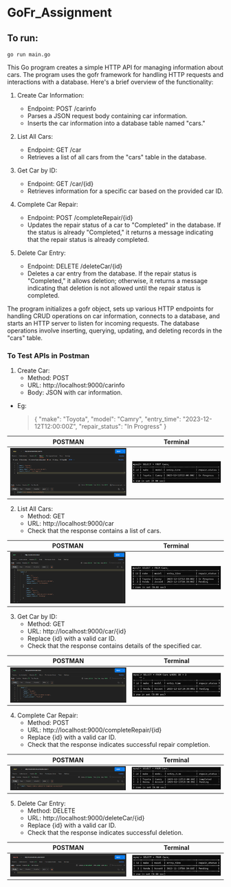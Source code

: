 # GoFr_Assignment

## To run:
```
go run main.go
```


This Go program creates a simple HTTP API for managing information about cars. The program uses the gofr framework for handling HTTP requests and interactions with a database. Here's a brief overview of the functionality:

  1. Create Car Information:
     + Endpoint: POST /carinfo
     + Parses a JSON request body containing car information.
     + Inserts the car information into a database table named "cars."

  2. List All Cars:
     + Endpoint: GET /car
     + Retrieves a list of all cars from the "cars" table in the database.

  3. Get Car by ID:
     + Endpoint: GET /car/{id}
     + Retrieves information for a specific car based on the provided car ID.
 
  4. Complete Car Repair:
     + Endpoint: POST /completeRepair/{id}
     + Updates the repair status of a car to "Completed" in the database. If the status is already "Completed," it returns a message indicating that the repair status is already completed.

  5. Delete Car Entry:
     + Endpoint: DELETE /deleteCar/{id}
     + Deletes a car entry from the database. If the repair status is "Completed," it allows deletion; otherwise, it returns a message indicating that deletion is not allowed until the repair status is completed.

The program initializes a gofr object, sets up various HTTP endpoints for handling CRUD operations on car information, connects to a database, and starts an HTTP server to listen for incoming requests. The database operations involve inserting, querying, updating, and deleting records in the "cars" table.


### To Test APIs in Postman

 1. Create Car:   
    + Method: POST
    + URL: http://localhost:9000/carinfo
    + Body: JSON with car information.
  + Eg:
     > {
     >    "make": "Toyota",
     >    "model": "Camry",
     >    "entry_time": "2023-12-12T12:00:00Z",
     >    "repair_status": "In Progress"
     > }

| POSTMAN                | Terminal                |
| ---------------------- | ---------------------- |
| ![POSTMAN](images/s1.png) | ![Terminal](images/s2.png) |

 2. List All Cars:
    + Method: GET
    + URL: http://localhost:9000/car
    + Check that the response contains a list of cars.

| POSTMAN                | Terminal                |
| ---------------------- | ---------------------- |
| ![POSTMAN](images/s3.png) | ![Terminal](images/s4.png) |

 3. Get Car by ID:
    + Method: GET
    + URL: http://localhost:9000/car/{id}
    + Replace {id} with a valid car ID.
    + Check that the response contains details of the specified car.

| POSTMAN                | Terminal                |
| ---------------------- | ---------------------- |
| ![POSTMAN](images/s5.png) | ![Terminal](images/s6.png) |

 4. Complete Car Repair:
    + Method: POST
    + URL: http://localhost:9000/completeRepair/{id}
    + Replace {id} with a valid car ID.
    + Check that the response indicates successful repair completion.

| POSTMAN                | Terminal                |
| ---------------------- | ---------------------- |
| ![POSTMAN](images/s7.png) | ![Terminal](images/s8.png) |    

 5. Delete Car Entry:
    + Method: DELETE
    + URL: http://localhost:9000/deleteCar/{id}
    + Replace {id} with a valid car ID.
    + Check that the response indicates successful deletion.   

| POSTMAN                | Terminal                |
| ---------------------- | ---------------------- |
| ![POSTMAN](images/s9.png) | ![Terminal](images/s10.png) |      